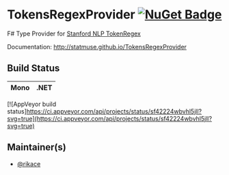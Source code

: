 # TokensRegexProvider [![NuGet Badge](https://buildstats.info/nuget/TokensRegexProvider/0.0.1)](https://www.nuget.org/packages/TokensRegexProvider/0.0.1)

F# Type Provider for [Stanford NLP TokenRegex](http://nlp.stanford.edu/software/tokensregex.html)

Documentation: http://statmuse.github.io/TokensRegexProvider

## Build Status

Mono | .NET
---- | ----
[![AppVeyor build status]https://ci.appveyor.com/api/projects/status/sf42224wbvhl5jll?svg=true](https://ci.appveyor.com/api/projects/status/sf42224wbvhl5jll?svg=true)

## Maintainer(s)

- [@rikace](https://github.com/rikace)


